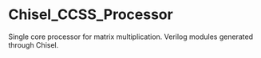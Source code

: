 # Chisel_CCSS_Processor

Single core processor for matrix multiplication.
Verilog modules generated through Chisel.
